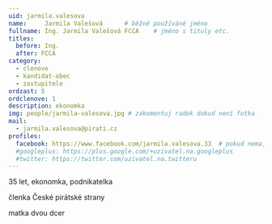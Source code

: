 ```yaml
---
uid: jarmila.valesova
name:     Jarmila Valešová  	# běžně používáné jméno
fullname: Ing. Jarmila Valešová FCCA  	# jméno s tituly etc.
titles:
  before: Ing.
  after: FCCA
category:
  - clenove
  - kandidat-obec
  - zastupitele
ordzast: 5  
ordclenove: 1
description: ekonomka
img: people/jarmila-valesova.jpg # zakomentuj radek dokud není fotka
mail:
  - jarmila.valesova@pirati.cz
profiles:
  facebook: https://www.facebook.com/jarmila.valesova.33  # pokud nema, staci smazat tuto radku
  #googleplus: https://plus.google.com/+uzivatel.na.googleplus
  #twitter: https://twitter.com/uzivatel.na.twitteru
---
```


35 let, ekonomka, podnikatelka

členka České pirátské strany

matka dvou dcer


